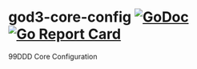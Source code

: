 # god3-core-config [![GoDoc](https://godoc.org/github.com/99ddd/god3-core-config?status.png)](https://godoc.org/github.com/99ddd/god3-core-config) [![Go Report Card](https://goreportcard.com/badge/github.com/99ddd/god3-core-config)](https://goreportcard.com/report/github.com/99ddd/god3-core-config) 
99DDD Core Configuration
